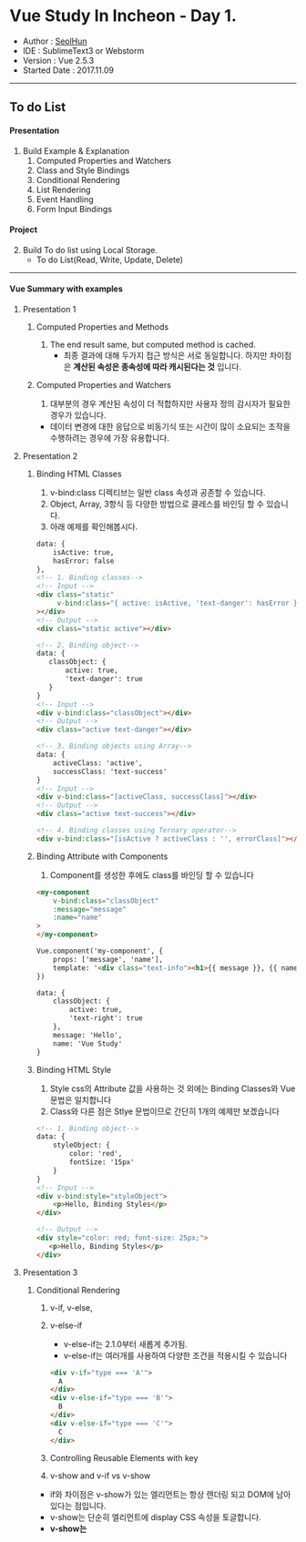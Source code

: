 # Vue Study In Incheon - Day 1.

- Author : [SeolHun](https://github.com/Seolhun)
- IDE : SublimeText3 or Webstorm
- Version : Vue 2.5.3
- Started Date : 2017.11.09
---
## To do List 

#### Presentation
1. Build Example & Explanation
    1. Computed Properties and Watchers
    2. Class and Style Bindings
    3. Conditional Rendering
    4. List Rendering
    5. Event Handling
    6. Form Input Bindings

#### Project    
2. Build To do list using Local Storage.
    - To do List(Read, Write, Update, Delete)

---
#### Vue Summary with examples
1. Presentation 1
    1. Computed Properties and Methods
        1. The end result same, but computed method is cached.
            - 최종 결과에 대해 두가지 접근 방식은 서로 동일합니다. 하지만 차이점은 **계산된 속성은 종속성에 따라 캐시된다는 것** 입니다. 
        
    2. Computed Properties and Watchers
        1. 대부분의 경우 계산된 속성이 더 적합하지만 사용자 정의 감시자가 필요한 경우가 있습니다.
        - 데이터 변경에 대한 응답으로 비동기식 또는 시간이 많이 소요되는 조작을 수행하려는 경우에 가장 유용합니다.
        
2. Presentation 2
    1. Binding HTML Classes
        1. v-bind:class 디렉티브는 일반 class 속성과 공존할 수 있습니다. 
        2. Object, Array, 3항식 등 다양한 방법으로 클레스를 바인딩 할 수 있습니다.
        3. 아래 예제를 확인해봅시다.
        
        ```html
        data: {
            isActive: true,
            hasError: false
        },
        <!-- 1. Binding classes-->
        <!-- Input -->
        <div class="static"
             v-bind:class="{ active: isActive, 'text-danger': hasError }"
        ></div>
        <!-- Output -->
        <div class="static active"></div>
 
        <!-- 2. Binding object-->
        data: {
           classObject: {
               active: true,
               'text-danger': true
           }
        }
        <!-- Input -->
        <div v-bind:class="classObject"></div>
        <!-- Output -->
        <div class="active text-danger"></div>
 
        <!-- 3. Binding objects using Array-->
        data: {
 			activeClass: 'active',
 			successClass: 'text-success'
        }
        <!-- Input -->
        <div v-bind:class="[activeClass, successClass]"></div>
        <!-- Output -->        
        <div class="active text-success"></div>
 
        <!-- 4. Binding classes using Ternary operator-->
        <div v-bind:class="[isActive ? activeClass : '', errorClass]"></div>
        ```
        
    2. Binding Attribute with Components
        1. Component를 생성한 후에도 class를 바인딩 할 수 있습니다
        ```html
        <my-component
            v-bind:class="classObject"
            :message="message"
            :name="name"
        >
        </my-component>
 
        Vue.component('my-component', {
            props: ['message', 'name'],
            template: '<div class="text-info"><h1>{{ message }}, {{ name }}</h1></div>',
        })
 
        data: {
 			classObject: {
 				active: true,
 				'text-right': true
 			},
            message: 'Hello',
            name: 'Vue Study'
        }
        ```
        
    3. Binding HTML Style
        1. Style css의 Attribute 값을 사용하는 것 외에는 Binding Classes와 Vue 문법은 일치합니다
        2. Class와 다른 점은 Stlye 문법이므로 간단히 1개의 예제만 보겠습니다
        ```html
        <!-- 1. Binding object-->
        data: {
 			styleObject: {
 				color: 'red',
 				fontSize: '15px'
 			}
        }
        <!-- Input -->
        <div v-bind:style="styleObject">
            <p>Hello, Binding Styles</p>
        </div>
 
        <!-- Output -->
        <div style="color: red; font-size: 25px;">
           <p>Hello, Binding Styles</p>
        </div>
        ``` 

3. Presentation 3
    1. Conditional Rendering
        1. v-if, v-else, 
        2. v-else-if
            - v-else-if는 2.1.0부터 새롭게 추가됨.
            - v-else-if는 여러개를 사용하여 다양한 조건을 적용시킬 수 있습니다
            ```html
            <div v-if="type === 'A'">
              A
            </div>
            <div v-else-if="type === 'B'">
              B
            </div>
            <div v-else-if="type === 'C'">
              C
            </div>
            ```
        2. Controlling Reusable Elements with key
        
        3. v-show and v-if vs v-show
        - if와 차이점은 v-show가 있는 엘리먼트는 항상 렌더링 되고 DOM에 남아있다는 점입니다. 
        - v-show는 단순히 엘리먼트에 display CSS 속성을 토글합니다.
        - **v-show는 <template> 구문을 지원하지 않으며 v-else와도 작동하지 않습니다.**
        - v-if는 조건부 블럭 안의 이벤트 리스너와 자식 컴포넌트가 토글하는 동안 적절하게 제거되고 다시 만들어지기 때문에 **“진짜” 조건부 렌더링 입니다**
        - v-if는 또한 게으릅니다 초기 렌더링에서 조건이 거짓인 경우 아무것도 하지 않습니다.
            - **아무것도 하지 않는 다는 것은 DOM에 존재하지 않기 때문에 그렇습니다** 
            - 조건 블록이 처음으로 참이 될 때 까지 렌더링 되지 않습니다.
        - 비교해보면, v-show는 훨씬 단순합니다. CSS 기반 토글만으로 초기 조건에 관계 없이 엘리먼트가 항상 렌더링 됩니다.
        ```html
        <!-- 아래 예제를 보시면 style="display:none;" 을 보실 수 있습니다. -->
        <div class="row">
           <div class="col-sm-12">
               <div class="col-sm-12 text-success" style="display: none;">
                   <h3>You can see me When condition is "true"</h3>
               </div> 
               <div class="col-sm-12 text-success" style="">
                   <h5>Search v-show element using Browser dev tools. can find it.</h5></div> <hr> <!----> <div class="col-sm-12 text-danger"><h5>Search v-if element using Browser dev tools. never find it.</h5>
               </div>
           </div> 
        </div>
        ```
         
        4. v-if and v-for
        - v-for는 v-if와 함께 사용하는 경우, v-if보다 높은 우선순위를 갖습니다.
            - **이러한 이유는 v-for로 해당 데이터와 조건을 비교하여 Rendering 할지 말지를 결정해야 하기 떄문입니다**

4. Presentation 4
    1. 
    2. 

5. Presentation 5
    1. 
    2. 

6. Presentation 6
    1. 
    2.  